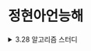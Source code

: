 <h1>정현아언능해</h1>

<details>
<summary>3.28 알고리즘 스터디</summary>
<div markdown="1">
  <br>
  <ol>
    <li><a href="https://www.acmicpc.net/problem/7569">7569 토마토</a></li>
    <li><a href="https://www.acmicpc.net/problem/1941">1941 소문난 칠공주</a></li>
    <li><a href="https://www.acmicpc.net/problem/2606">2606 바이러스</a></li>
  </ol>
</div>
</details>
